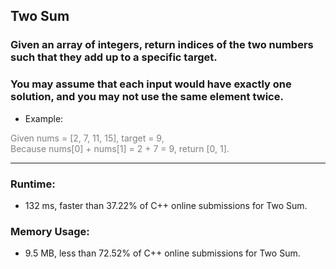## Two Sum

### Given an array of integers, return indices of the two numbers such that they add up to a specific target.
### You may assume that each input would have exactly one solution, and you may not use the same element twice.

* Example:
<p style="color:grey">
    Given nums = [2, 7, 11, 15], target = 9,<br/>
    Because nums[0] + nums[1] = 2 + 7 = 9,
    return [0, 1].
</p>

***
### Runtime: 
* 132 ms, faster than 37.22% of C++ online submissions for Two Sum.
### Memory Usage:
* 9.5 MB, less than 72.52% of C++ online submissions for Two Sum.